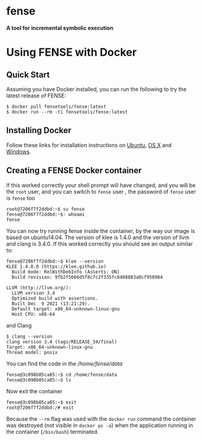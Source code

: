 # fense
**A tool for incremental symbolic execution**



# Using FENSE with Docker



## Quick Start

Assuming you have Docker installed, you can run the following to try the latest release of FENSE:

```docker
$ docker pull fensetools/fense:latest
$ docker run --rm -ti fensetools/fense:latest
```



## Installing Docker

Follow these links for installation instructions on [Ubuntu](https://docs.docker.com/engine/install/ubuntu/), [OS X](https://docs.docker.com/installation/mac/) and [Windows](https://docs.docker.com/installation/windows/).



## Creating a FENSE Docker container

If this worked correctly your shell prompt will have changed, and you will be the `root` user, and you can switch to `fense` user , the password of `fense` user is `fense` too

```docker
root@7206f7f2ddbd:~$ su fense
fense@7206f7f2ddbd:~$: whoami
fense
```

You can now try running fense inside the container, by the way our image is based on ubuntu14.04. The version of klee is 1.4.0 and the version of llvm and clang is 3.4.0. If this worked correctly you should see an output similar to:

```
fense@7206f7f2ddbd:~$ klee --version
KLEE 1.4.0.0 (https://klee.github.io)
  Build mode: RelWithDebInfo (Asserts: ON)
  Build revision: 9fb2f5666d5f8c7c2f335fc8408883a0cf958964

LLVM (http://llvm.org/):
  LLVM version 3.4
  Optimized build with assertions.
  Built Dec  9 2021 (13:21:29).
  Default target: x86_64-unknown-linux-gnu
  Host CPU: x86-64
```

and Clang

``` 
$ clang --version
clang version 3.4 (tags/RELEASE_34/final)
Target: x86_64-unknown-linux-gnu
Thread model: posix
```

You  can find the code in the */home/fense/data*
```
fense@3c098b05ca85:~$ cd /home/fense/data
fense@3c098b05ca85:~$ ls
```

Now exit the container

```
fense@3c098b05ca85:~$ exit
root@7206f7f2ddbd:/# exit
```

Because the `--rm` flag was used with the `docker run` command the container was destroyed (not visible in `docker ps -a`) when the application running in the container (`/bin/bash`) terminated.
